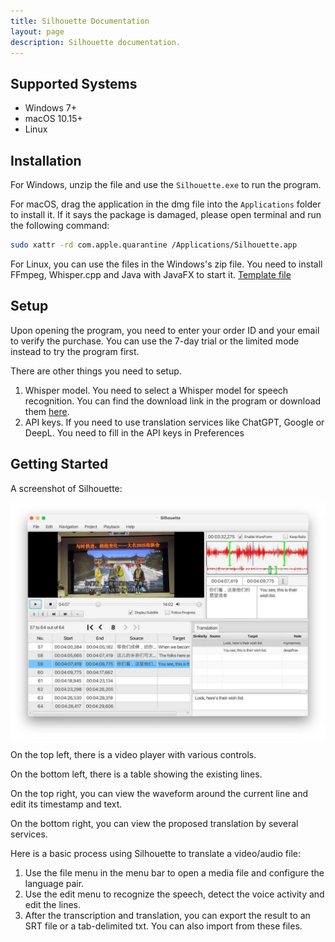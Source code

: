 ```yaml
---
title: Silhouette Documentation
layout: page
description: Silhouette documentation.
---
```


## Supported Systems

* Windows 7+
* macOS 10.15+
* Linux

## Installation

For Windows, unzip the file and use the `Silhouette.exe` to run the program.

For macOS, drag the application in the dmg file into the `Applications` folder to install it. If it says the package is damaged, please open terminal and run the following command:

```bash
sudo xattr -rd com.apple.quarantine /Applications/Silhouette.app
```

For Linux, you can use the files in the Windows's zip file. You need to install FFmpeg, Whisper.cpp and Java with JavaFX to start it. [Template file](https://github.com/xulihang/Silhouette/releases/download/v1.1.0/Silhouette-Linux-template.zip)


## Setup

Upon opening the program, you need to enter your order ID and your email to verify the purchase. You can use the 7-day trial or the limited mode instead to try the program first.


There are other things you need to setup.

1. Whisper model. You need to select a Whisper model for speech recognition. You can find the download link in the program or download them [here](https://github.com/xulihang/Silhouette_plugins/#whisper-models).
2. API keys. If you need to use translation services like ChatGPT, Google or DeepL. You need to fill in the API keys in Preferences


## Getting Started

A screenshot of Silhouette:

![screenshot](/album/silhouette/screenshot_en.webp)

On the top left, there is a video player with various controls. 

On the bottom left, there is a table showing the existing lines. 

On the top right, you can view the waveform around the current line and edit its timestamp and text.

On the bottom right, you can view the proposed translation by several services.

Here is a basic process using Silhouette to translate a video/audio file:

1. Use the file menu in the menu bar to open a media file and configure the language pair.
2. Use the edit menu to recognize the speech, detect the voice activity and edit the lines.
3. After the transcription and translation, you can export the result to an SRT file or a tab-delimited txt. You can also import from these files.





